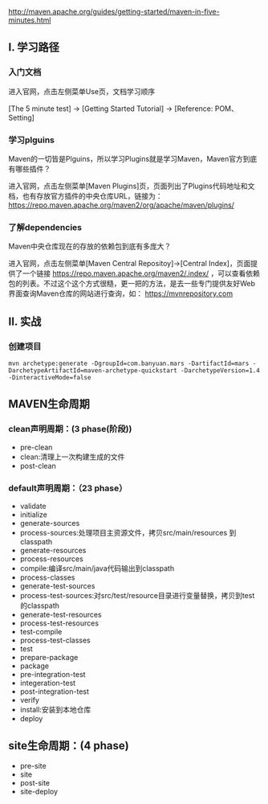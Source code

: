 http://maven.apache.org/guides/getting-started/maven-in-five-minutes.html

## I. 学习路径

### 入门文档

进入官网，点击左侧菜单Use页，文档学习顺序

[The 5 minute test] -> [Getting Started Tutorial] -> [Reference: POM、Setting]

### 学习plguins

Maven的一切皆是Plguins，所以学习Plugins就是学习Maven，Maven官方到底有哪些插件？

进入官网，点击左侧菜单[Maven Plugins]页，页面列出了Plugins代码地址和文档，也有存放官方插件的中央仓库URL，链接为：https://repo.maven.apache.org/maven2/org/apache/maven/plugins/

### 了解dependencies

Maven中央仓库现在的存放的依赖包到底有多庞大？

进入官网，点击左侧菜单[Maven Central Repositoy]->[Central Index]，页面提供了一个链接 https://repo.maven.apache.org/maven2/.index/ ，可以查看依赖包的列表。不过这个这个方式很糙，更一把的方法，是去一些专门提供友好Web界面查询Maven仓库的网站进行查询，如： https://mvnrepository.com

## II. 实战

### 创建项目

```
mvn archetype:generate -DgroupId=com.banyuan.mars -DartifactId=mars -DarchetypeArtifactId=maven-archetype-quickstart -DarchetypeVersion=1.4 -DinteractiveMode=false
```

## MAVEN生命周期

### clean声明周期：(3 phase(阶段))

- pre-clean
- clean:清理上一次构建生成的文件
- post-clean

### default声明周期：（23 phase）

- validate
- initialize
- generate-sources
- process-sources:处理项目主资源文件，拷贝src/main/resources 到classpath
- generate-resources
- process-resources
- compile:编译src/main/java代码输出到classpath
- process-classes
- generate-test-sources
- process-test-sources:对src/test/resource目录进行变量替换，拷贝到test的classpath
- generate-test-resources
- process-test-resources
- test-compile
- process-test-classes
- test
- prepare-package
- package
- pre-integration-test
- integeration-test
- post-integration-test
- verify
- install:安装到本地仓库
- deploy

## site生命周期：(4 phase)

- pre-site
- site
- post-site
- site-deploy
